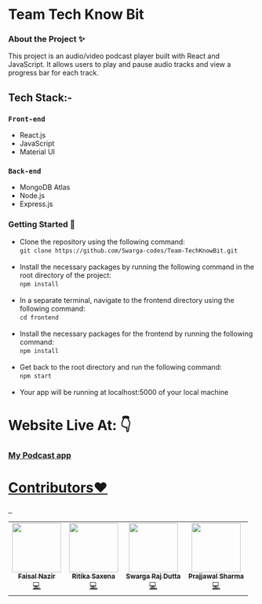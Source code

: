 # Team Tech Know Bit

<h3>About the Project ✨</h3>

This project is an audio/video podcast player built with React and JavaScript. It allows users to play and pause audio tracks and view a progress bar for each track.

## Tech Stack:- 
### `Front-end`
* React.js
* JavaScript
* Material UI

### `Back-end`
* MongoDB Atlas
* Node.js
* Express.js


### Getting Started 📑

* Clone the repository using the following command: <br>
``` git clone https://github.com/Swarga-codes/Team-TechKnowBit.git ``` <br><br>
* Install the necessary packages by running the following command in the root directory of the project: <br>
``` npm install ``` <br><br>
* In a separate terminal, navigate to the frontend directory using the following command:  <br>
``` cd frontend ``` <br><br>
* Install the necessary packages for the frontend by running the following command:  <br>
``` npm install ``` <br><br>
* Get back to the root directory and run the following command: <br>
``` npm start ``` <br><br>
* Your app will be running at localhost:5000 of your local machine <br> 

<h1>Website Live At: 👇</h1>

### <a href="https://techknowbit.cyclic.app/"> My Podcast app


<h1>Contributors❤</h1>
<table>
  <tr>
    <td align="center">
            <a href="https://github.com/faisalnazir7">
              <img src="https://avatars.githubusercontent.com/u/73099635?v=4" width="100px" alt=""/><br />
              <sub><b>Faisal Nazir</b></sub>
            </a><br/>
            <a href="https://github.com/faisalnazir7">
                💻
            </a>
          </td>
     <td align="center">
            <a href="https://github.com/Ritika091">
              <img src="https://avatars.githubusercontent.com/u/74368711?v=4" width="100px" alt=""/><br />
              <sub><b>Ritika Saxena</b></sub>
            </a><br/>
            <a href="https://github.com/Ritika091">   
               💻
            </a>
          </td>
    <td align="center">
            <a href="https://github.com/Swarga-codes">
              <img src="https://avatars.githubusercontent.com/u/72154312?s=400&v=4" width="100px" alt=""/><br />
              <sub><b>Swarga Raj Dutta</b></sub>
            </a><br/>
            <a href="https://github.com/Swarga-codes">
                  💻
            </a>
          </td>
     <td align="center">
            <a href="https://github.com/Prajjawal-Sharma">
              <img src="https://avatars.githubusercontent.com/u/73784677?v=4" width="100px" alt=""/><br />
              <sub><b>Prajjawal Sharma</b></sub>
            </a><br/>
            <a href="https://github.com/Prajjawal-Sharma">
                 💻
            </a>
          </td>
  </tr>
</table>
